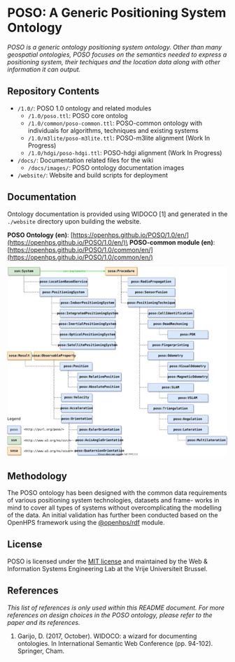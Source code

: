 # POSO: A Generic Positioning System Ontology
*POSO is a generic ontology positioning system ontology. Other than many geospatial ontologies, POSO focuses on the semantics needed to express a positioning system, their techiques and the location data along with other information it can output.*
## Repository Contents
- `/1.0/`: POSO 1.0 ontology and related modules
    - `/1.0/poso.ttl`: POSO core ontolog
    - `/1.0/common/poso-common.ttl`: POSO-common ontology with individuals for algorithms, techniques and existing systems
    - `/1.0/m3lite/poso-m3lite.ttl`: POSO-m3lite alignment (Work In Progress)
    - `/1.0/hdgi/poso-hdgi.ttl`: POSO-hdgi alignment (Work In Progress)
- `/docs/`: Documentation related files for the wiki
    - `/docs/images/`: POSO ontology documentation images
- `/website/`: Website and build scripts for deployment

## Documentation
Ontology documentation is provided using WIDOCO [1] and generated in the `./website` directory upon building the website.

**POSO Ontology (en)**: [https://openhps.github.io/POSO/1.0/en/](https://openhps.github.io/POSO/1.0/en/)\
**POSO-common module (en)**: [https://openhps.github.io/POSO/1.0/common/en/](https://openhps.github.io/POSO/1.0/common/en/)

![](docs/images/systems_and_procedures.svg)

## Methodology
The POSO ontology has been designed with the common data requirements of various positioning system technologies, datasets and frame-
works in mind to cover all types of systems without overcomplicating the modelling of the data. 
An initial validation has further been conducted based on the OpenHPS framework using the [@openhps/rdf](https://github.com/OpenHPS/openhps-rdf) module.

## License
POSO is licensed under the [MIT license](LICENSE) and maintained by the Web & Information Systems Engineering Lab at the Vrije Universiteit Brussel.

## References
*This list of references is only used within this README document. For more references on design choices in the POSO ontology, please refer to the paper and its references.*
1. Garijo, D. (2017, October). WIDOCO: a wizard for documenting ontologies. In International Semantic Web Conference (pp. 94-102). Springer, Cham.